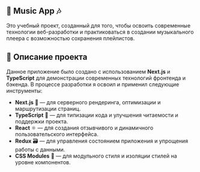 
## 🎵 Music App 🎶

Это учебный проект, созданный для того, чтобы освоить современные технологии веб-разработки и практиковаться в создании музыкального плеера с возможностью сохранения плейлистов.

## 🚀 Описание проекта

Данное приложение было создано с использованием **Next.js** и **TypeScript** для демонстрации современных технологий фронтенда и бэкенда. В процессе разработки я освоил и применил следующие инструменты:

- **Next.js** 🚀 — для серверного рендеринга, оптимизации и маршрутизации страниц.
- **TypeScript** 📝 — для типизации кода и улучшения читаемости и поддержки проекта.
- **React** ⚛️ — для создания отзывчивого и динамичного пользовательского интерфейса.
- **Redux** 🗃️ — для управления состоянием приложения и упрощения работы с данными.
- **CSS Modules** 🎨 — для модульного стиля и изоляции стилей на уровне компонентов.


